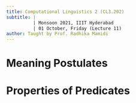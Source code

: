 ```yaml
---
title: Computational Linguistics 2 (CL3.202)
subtitle: |
          | Monsoon 2021, IIIT Hyderabad
          | 01 October, Friday (Lecture 11)
author: Taught by Prof. Radhika Mamidi
---
```


# Meaning Postulates

# Properties of Predicates
